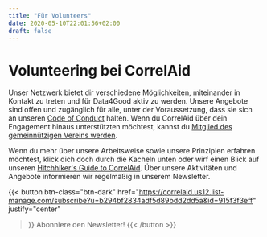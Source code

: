 ```yaml
---
title: "Für Volunteers"
date: 2020-05-10T22:01:56+02:00
draft: false
---
```

# Volunteering bei CorrelAid
Unser Netzwerk bietet dir verschiedene Möglichkeiten, miteinander in Kontakt zu treten und für Data4Good aktiv zu werden. Unsere Angebote sind offen und zugänglich für alle, unter der Voraussetzung, dass sie sich an unseren [Code of Conduct](/about/codeofconduct/) halten. Wenn du CorrelAid über dein Engagement hinaus unterstützten möchtest, kannst du [Mitglied des gemeinnützigen Vereins werden](/mitgliedwerden/). 

Wenn du mehr über unsere Arbeitsweise sowie unsere Prinzipien erfahren möchtest, klick dich doch durch die Kacheln unten oder wirf einen Blick auf unseren [Hitchhiker's Guide to CorrelAid](https://docs.correlaid.org/wiki/hitchhikers-guide). Über unsere Aktivitäten und Angebote informieren wir regelmäßig in unserem Newsletter. 

{{< button 
    btn-class="btn-dark"
    href="https://correlaid.us12.list-manage.com/subscribe?u=b294bf2834adf5d89bdd2dd5a&id=915f3f3eff"
    justify="center"
>}}
Abonniere den Newsletter!
{{< /button >}}
